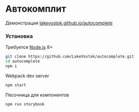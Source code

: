# Автокомплит
Демонстрация [lakevostok.github.io/autocomplete](https://lakevostok.github.io/autocomplete/)


### Установка

Требуется [Node.js](https://nodejs.org/) 8+

```sh
git clone https://github.com/LakeVostok/autocomplete.git
cd autocomplete
npm i
```
Webpack dev server
```sh
npm start
```
Песочница для компонентов
```sh
npm run storybook
```